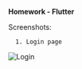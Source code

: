 <b>Homework - Flutter</b>
  
  Screenshots:
      
      1. Login page
   ![Login](https://user-images.githubusercontent.com/25322226/100518272-3bebd280-3199-11eb-83c2-3e6058b1f27c.png)
